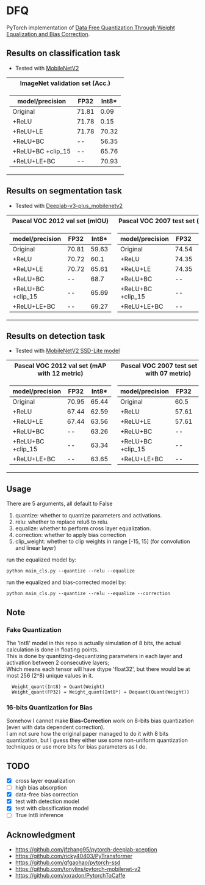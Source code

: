 # DFQ
PyTorch implementation of [Data Free Quantization Through Weight Equalization and Bias Correction](https://arxiv.org/abs/1906.04721).

## Results on classification task
- Tested with [MobileNetV2](https://github.com/tonylins/pytorch-mobilenet-v2)

<table>
<tr><th>ImageNet validation set (Acc.)   </th></tr>
<tr><td>

model/precision | FP32 | Int8*|
-----------|------|------|
Original   | 71.81 | 0.09
+ReLU | 71.78 | 0.15
+ReLU+LE | 71.78 | 70.32
+ReLU+BC  |  --  | 56.35
+ReLU+BC +clip_15  |  --  | 65.76
+ReLU+LE+BC  |  --  | 70.93

</td></tr> </table>

## Results on segmentation task
- Tested with [Deeplab-v3-plus_mobilenetv2](https://github.com/jfzhang95/pytorch-deeplab-xception)  
<table>
<tr><th>Pascal VOC 2012 val set (mIOU) </th><th>Pascal VOC 2007 test set (mIOU)</th></tr>
<tr><td>

model/precision | FP32  | Int8*|
----------------|-------|-------|
Original  | 70.81 |  59.63
+ReLU     | 70.72 |  60.1
+ReLU+LE  | 70.72 | 65.61
+ReLU+BC  |  --  |  68.7
+ReLU+BC +clip_15  |  --  | 65.69
+ReLU+LE+BC  |  --  | 69.27

</td><td>

model/precision | FP32  | Int8*  
----------------|-------|-------  
Original | 74.54 |  62.5
+ReLU    | 74.35 |  61.54
+ReLU+LE  | 74.35 | 69.24
+ReLU+BC  |  --  |  71.67
+ReLU+BC +clip_15  |  --  | 68.89
+ReLU+LE+BC  |  --  | 72.99

</td></tr> </table>

## Results on detection task  
- Tested with [MobileNetV2 SSD-Lite model](https://github.com/qfgaohao/pytorch-ssd)

<table>
<tr><th>Pascal VOC 2012 val set (mAP with 12 metric)   </th><th>Pascal VOC 2007 test set (mAP with 07 metric)  </th></tr>
<tr><td>

model/precision | FP32 | Int8*|
-----------|------|------|
Original   | 70.95 | 65.44
+ReLU     | 67.44 | 62.59
+ReLU+LE  | 67.44 | 63.56
+ReLU+BC  |  --  |  63.26
+ReLU+BC +clip_15  |  --  | 63.34
+ReLU+LE+BC  |  --  | 63.65

</td><td>

model/precision | FP32  | Int8*  
----------------|-------|-------  
Original | 60.5 |  56.28
+ReLU     | 57.61 | 53.12
+ReLU+LE  | 57.61 | 53.70
+ReLU+BC  |  --  | 52.69
+ReLU+BC +clip_15  |  --  | 53.47
+ReLU+LE+BC  |  --  | 53.72

</td></tr> </table>

## Usage
There are 5 arguments, all default to False
  1. quantize: whether to quantize parameters and activations.  
  2. relu: whether to replace relu6 to relu.  
  3. equalize: whether to perform cross layer equalization.  
  4. correction: whether to apply bias correction
  5. clip_weight: whether to clip weights in range [-15, 15] (for convolution and linear layer)

run the equalized model by:
```
python main_cls.py --quantize --relu --equalize
```

run the equalized and bias-corrected model by:
```
python main_cls.py --quantize --relu --equalize --correction
```

## Note
### Fake Quantization
  The 'Int8' model in this repo is actually simulation of 8 bits, the actual calculation is done in floating points.  
  This is done by quantizing-dequantizing parameters in each layer and activation between 2 consecutive layers;  
  Which means each tensor will have dtype 'float32', but there would be at most 256 (2^8) unique values in it.  
  ```
    Weight_quant(Int8) = Quant(Weight)
    Weight_quant(FP32) = Weight_quant(Int8*) = Dequant(Quant(Weight))
  ```

### 16-bits Quantization for Bias
  Somehow I cannot make **Bias-Correction** work on 8-bits bias quantization (even with data dependent correction).  
  I am not sure how the original paper managed to do it with 8 bits quantization, but I guess they either use some non-uniform quantization techniques or use more bits for bias parameters as I do.

## TODO
- [x] cross layer equalization
- [ ] high bias absorption
- [x] data-free bias correction
- [x] test with detection model
- [x] test with classification model
- [ ] True Int8 inference

## Acknowledgment
- https://github.com/jfzhang95/pytorch-deeplab-xception
- https://github.com/ricky40403/PyTransformer
- https://github.com/qfgaohao/pytorch-ssd
- https://github.com/tonylins/pytorch-mobilenet-v2
- https://github.com/xxradon/PytorchToCaffe

